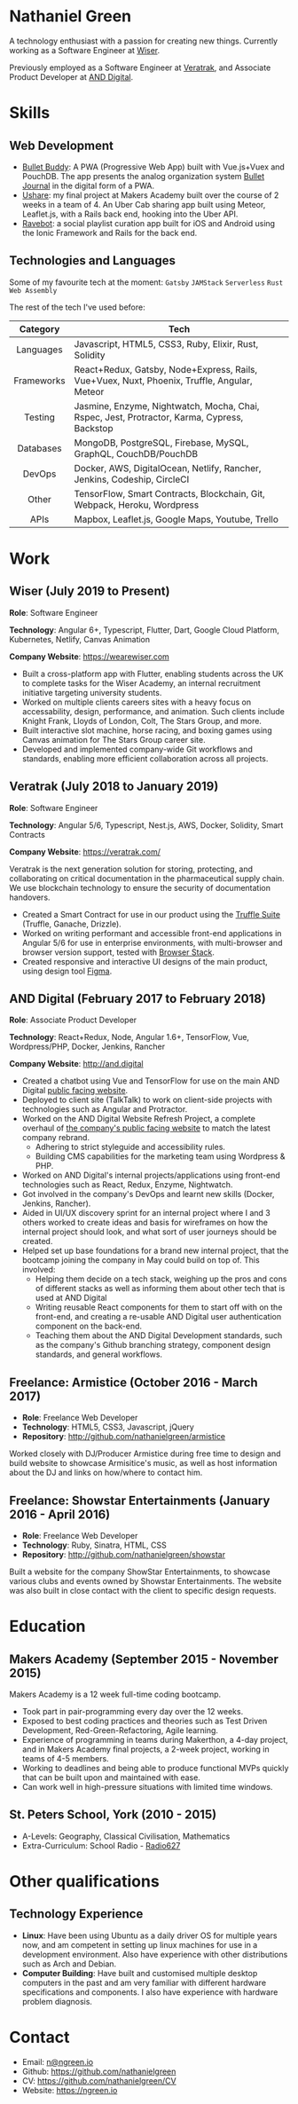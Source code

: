 # Nathaniel Green

A technology enthusiast with a passion for creating new things. Currently 
working as a Software Engineer at [Wiser](https://wearewiser.com).

Previously employed as a Software Engineer at [Veratrak](https://veratrak.com/),
and Associate Product Developer at [AND Digital](https://and.digital/).

# Skills

## Web Development

- [Bullet Buddy](https://github.com/nathanielgreen/bulletbuddy): A PWA
  (Progressive Web App) built with Vue.js+Vuex and PouchDB. The app presents the
  analog organization system [Bullet Journal](http://bulletjournal.com/) in
  the digital form of a PWA.
- [Ushare](https://github.com/nathanielgreen/Ushare): my final project at
  Makers Academy built over the course of 2 weeks in a team of 4. An Uber Cab
  sharing app built using Meteor, Leaflet.js, with a Rails back end, hooking
  into the Uber API.
- [Ravebot](https://github.com/nathanielgreen/ravebot): a social playlist curation
  app built for iOS and Android using the Ionic Framework and Rails for the
  back end.

## Technologies and Languages

Some of my favourite tech at the moment:
`Gatsby` `JAMStack` `Serverless` `Rust` `Web Assembly`

The rest of the tech I've used before:

| Category   | Tech                                                                                        |
|:----------:| ------------------------------------------------------------------------------------------- | 
| Languages  | Javascript, HTML5, CSS3, Ruby, Elixir, Rust, Solidity                                       |
| Frameworks | React+Redux, Gatsby, Node+Express, Rails, Vue+Vuex, Nuxt, Phoenix, Truffle, Angular, Meteor |
| Testing    | Jasmine, Enzyme, Nightwatch, Mocha, Chai, Rspec, Jest, Protractor, Karma, Cypress, Backstop |
| Databases  | MongoDB, PostgreSQL, Firebase, MySQL, GraphQL, CouchDB/PouchDB                              |
| DevOps     | Docker, AWS, DigitalOcean, Netlify, Rancher, Jenkins, Codeship, CircleCI                    |
| Other      | TensorFlow, Smart Contracts, Blockchain, Git, Webpack, Heroku, Wordpress                    |
| APIs       | Mapbox, Leaflet.js, Google Maps, Youtube, Trello                                            |

# Work 

## Wiser (July 2019 to Present)

**Role**: Software Engineer

**Technology**: Angular 6+, Typescript, Flutter, Dart, Google Cloud Platform,
Kubernetes, Netlify, Canvas Animation

**Company Website**: https://wearewiser.com

- Built a cross-platform app with Flutter, enabling students across the UK to complete
  tasks for the Wiser Academy, an internal recruitment initiative targeting university
  students.
- Worked on multiple clients careers sites with a heavy focus on accessability,
  design, performance, and animation. Such clients include Knight Frank, 
  Lloyds of London, Colt, The Stars Group, and more.
- Built interactive slot machine, horse racing, and boxing games using Canvas animation for 
  The Stars Group career site.
- Developed and implemented company-wide Git workflows and standards, enabling
  more efficient collaboration across all projects.

## Veratrak (July 2018 to January 2019)

**Role**: Software Engineer

**Technology**: Angular 5/6, Typescript, Nest.js, AWS, Docker, Solidity, Smart Contracts

**Company Website**: https://veratrak.com/

Veratrak is the next generation solution for storing, protecting, and
collaborating on critical documentation in the pharmaceutical supply chain.
We use blockchain technology to ensure the security of documentation handovers.

- Created a Smart Contract for use in our product using the 
  [Truffle Suite](https://www.truffleframework.com/) (Truffle, Ganache, Drizzle).
- Worked on writing performant and accessible front-end applications in Angular 5/6 
  for use in enterprise environments, with multi-browser and browser version 
  support, tested with [Browser Stack](https://www.browserstack.com/).
- Created responsive and interactive UI designs of the main product, using design
  tool [Figma](https://www.figma.com).

## AND Digital (February 2017 to February 2018)

**Role**: Associate Product Developer

**Technology**: React+Redux, Node, Angular 1.6+, TensorFlow, Vue, Wordpress/PHP, Docker, Jenkins, Rancher

**Company Website**: http://and.digital
 
- Created a chatbot using Vue and TensorFlow for use on the main AND Digital
  [public facing website](https://and.digital).
- Deployed to client site (TalkTalk) to work on client-side projects with 
  technologies such as Angular and Protractor.
- Worked on the AND Digital Website Refresh Project, a complete overhaul of 
  [the company's public facing website](http://and.digital) to match the latest 
  company rebrand.
    - Adhering to strict styleguide and accessibility rules.
    - Building CMS capabilities for the marketing team using Wordpress & PHP.
- Worked on AND Digital's internal projects/applications using front-end 
  technologies such as React, Redux, Enzyme, Nightwatch.
- Got involved in the company's DevOps and learnt new skills (Docker, Jenkins,
  Rancher).
- Aided in UI/UX discovery sprint for an internal project where I and 3 others
  worked to create ideas and basis for wireframes on how the internal project 
  should look, and what sort of user journeys should be created.
- Helped set up base foundations for a brand new internal project, that the
  bootcamp joining the company in May could build on top of. This involved:
  - Helping them decide on a tech stack, weighing up the pros and cons of
    different stacks as well as informing them about other tech that is used at
    AND Digital
  - Writing reusable React components for them to start off with on the
    front-end, and creating a re-usable AND Digital user authentication component
    on the back-end.
  - Teaching them about the AND Digital Development standards, such as the
    company's Github branching strategy, component design standards, and general
    workflows.

## Freelance: Armistice (October 2016 - March 2017) 

- **Role**: Freelance Web Developer
- **Technology**: HTML5, CSS3, Javascript, jQuery
- **Repository**: http://github.com/nathanielgreen/armistice

Worked closely with DJ/Producer Armistice during free time to design and build
website to showcase Armisitice's music, as well as host information about the DJ
and links on how/where to contact him.

## Freelance: Showstar Entertainments (January 2016 - April 2016)

- **Role**: Freelance Web Developer
- **Technology**: Ruby, Sinatra, HTML, CSS
- **Repository**: http://github.com/nathanielgreen/showstar

Built a website for the company ShowStar Entertainments, to showcase various
clubs and events owned by Showstar Entertainments. The website was also built in
close contact with the client to specific design requests.

# Education

## Makers Academy (September 2015 - November 2015)

Makers Academy is a 12 week full-time coding bootcamp.

- Took part in pair-programming every day over the 12 weeks.
- Exposed to best coding practices and theories such as Test Driven Development,
  Red-Green-Refactoring, Agile learning.
- Experience of programming in teams during Makerthon, a 4-day project, and in
  Makers Academy final projects, a 2-week project, working in teams of 4-5
  members.
- Working to deadlines and being able to produce functional MVPs quickly that
  can be built upon and maintained with ease.
- Can work well in high-pressure situations with limited time windows.
 
## St. Peters School, York (2010 - 2015)

- A-Levels: Geography, Classical Civilisation, Mathematics
- Extra-Curriculum: School Radio -
  [Radio627](https://apps.stpetersyork.org.uk/radio/)

# Other qualifications

## Technology Experience

- **Linux**: Have been using Ubuntu as a daily driver OS for multiple years now, and am
  competent in setting up linux machines for use in a development environment.
  Also have experience with other distributions such as Arch and Debian.
- **Computer Building**: Have built and customised multiple desktop computers in
  the past and am very familiar with different hardware specifications and
  components. I also have experience with hardware problem diagnosis.

# Contact

- Email: n@ngreen.io
- Github: https://github.com/nathanielgreen
- CV: https://github.com/nathanielgreen/CV
- Website: https://ngreen.io
